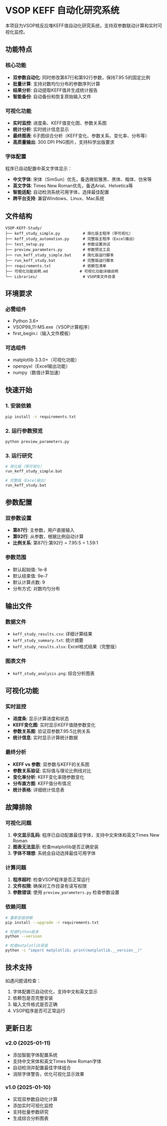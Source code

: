 # VSOP KEFF 自动化研究系统

本项目为VSOP核反应堆KEFF值自动化研究系统，支持双参数联动计算和实时可视化监控。

## 功能特点

### 核心功能
- **双参数自动化**: 同时修改第87行和第92行参数，保持7.95:5的固定比例
- **批量计算**: 支持对数均匀分布的参数序列计算
- **结果分析**: 自动提取KEFF值并生成统计报告
- **智能备份**: 自动备份和恢复原始输入文件

### 可视化功能
- **实时监控**: 进度条、KEFF值变化图、参数关系图
- **统计分析**: 实时统计信息显示
- **最终图表**: 6子图综合分析（KEFF变化、参数关系、变化率、分布等）
- **高质量输出**: 300 DPI PNG图片，支持科学出版要求

### 字体配置
程序已自动配置中英文字体显示：
- **中文字体**: 宋体（SimSun）优先，备选微软雅黑、黑体、楷体、仿宋等
- **英文字体**: Times New Roman优先，备选Arial、Helvetica等
- **智能适配**: 自动检测系统可用字体，选择最佳配置
- **跨平台支持**: 兼容Windows、Linux、Mac系统

## 文件结构

```
VSOP-KEFF-Study/
├── keff_study_simple.py          # 简化版主程序（带可视化）
├── keff_study_automation.py      # 完整版主程序（Excel输出）
├── test_setup.py                 # 参数设置测试
├── preview_parameters.py         # 参数预览工具
├── run_keff_study_simple.bat     # 简化版运行脚本
├── run_keff_study.bat            # 完整版运行脚本
├── requirements.txt              # 依赖包清单
├── 可视化功能说明.md              # 可视化功能详细说明
└── Libraries/                    # VSOP库文件目录
```

## 环境要求

### 必需组件
- Python 3.6+
- VSOP99_11-MS.exe（VSOP计算程序）
- first_begin.i（输入文件模板）

### 可选组件
- matplotlib 3.3.0+（可视化功能）
- openpyxl（Excel输出功能）
- numpy（数值计算加速）

## 快速开始

### 1. 安装依赖
```bash
pip install -r requirements.txt
```

### 2. 运行参数预览
```bash
python preview_parameters.py
```

### 3. 运行研究
```bash
# 简化版（带可视化）
run_keff_study_simple.bat

# 完整版（Excel输出）
run_keff_study.bat
```

## 参数配置

### 双参数设置
- **第87行**: 主参数，用户直接输入
- **第92行**: 从参数，根据比例自动计算
- **比例关系**: 第87行:第92行 = 7.95:5 = 1.59:1

### 参数范围
- 默认起始值: 1e-8
- 默认结束值: 9e-7
- 默认计算点数: 9
- 分布方式: 对数均匀分布

## 输出文件

### 数据文件
- `keff_study_results.csv`: 详细计算结果
- `keff_study_summary.txt`: 统计摘要
- `keff_study_results.xlsx`: Excel格式结果（完整版）

### 图表文件
- `keff_study_analysis.png`: 综合分析图表

## 可视化功能

### 实时监控
- **进度条**: 显示计算进度和状态
- **KEFF变化图**: 实时显示KEFF值随参数变化
- **参数关系图**: 验证双参数7.95:5比例关系
- **统计信息**: 实时显示计算统计数据

### 最终分析
- **KEFF vs 参数**: 双参数与KEFF的关系图
- **参数关系验证**: 实际值与理论比例线对比
- **变化率分析**: KEFF变化率随参数变化
- **分布直方图**: KEFF值分布情况
- **统计表格**: 详细统计信息表

## 故障排除

### 可视化问题
1. **中文显示乱码**: 程序已自动配置最佳字体，支持中文宋体和英文Times New Roman
2. **图表无法显示**: 检查matplotlib是否正确安装
3. **字体不理想**: 系统会自动选择最佳可用字体

### 计算问题
1. **程序超时**: 检查VSOP程序是否正常运行
2. **文件权限**: 确保对工作目录有读写权限
3. **参数错误**: 使用 `preview_parameters.py` 检查参数设置

### 依赖问题
```bash
# 重新安装依赖
pip install --upgrade -r requirements.txt

# 检查Python版本
python --version

# 检查matplotlib安装
python -c "import matplotlib; print(matplotlib.__version__)"
```

## 技术支持

如遇问题请检查：
1. 字体配置已自动优化，支持中文和英文显示
2. 依赖包是否完整安装
3. 输入文件格式是否正确
4. VSOP程序是否可正常运行

## 更新日志

### v2.0 (2025-01-11)
- 添加智能字体配置系统
- 支持中文宋体和英文Times New Roman字体
- 自动检测并配置最佳字体组合
- 消除字体警告，优化可视化显示效果

### v1.0 (2025-01-10)
- 实现双参数自动化计算
- 添加实时可视化监控
- 支持批量参数研究
- 生成综合分析图表
